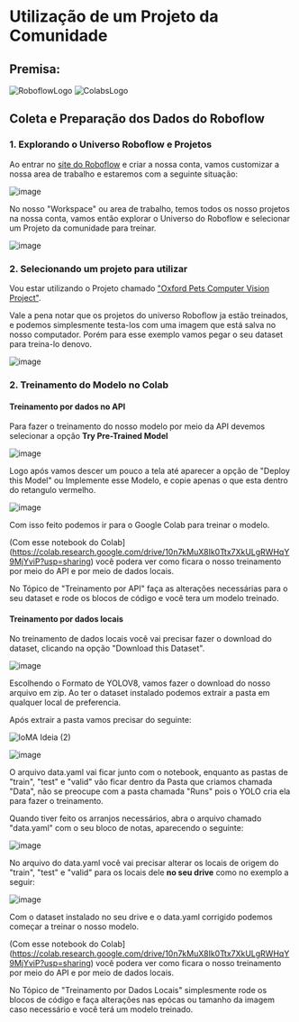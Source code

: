 # Utilização de um Projeto da Comunidade

## Premisa:



![RoboflowLogo](https://github.com/Datahuntl/VComputacional/assets/103469153/12810202-022d-4684-b362-615670efa010)
![ColabsLogo](https://github.com/Datahuntl/VComputacional/assets/103469153/4d0775da-7d6a-4c09-80ba-c3e63b24555c)

## Coleta e Preparação dos Dados do Roboflow

### 1. Explorando o Universo Roboflow e Projetos

Ao entrar no [site do Roboflow](https://roboflow.com/) e criar a nossa conta, vamos customizar a nossa area de trabalho e estaremos com a seguinte situação:

![image](https://github.com/Datahuntl/VComputacional/assets/103469153/e9f98b80-b46b-4010-bb1f-9005b6c0f281)

No nosso "Workspace" ou area de trabalho, temos todos os nosso projetos na nossa conta, vamos então explorar o Universo do Roboflow e selecionar um Projeto da comunidade para treinar.

![image](https://github.com/Datahuntl/VComputacional/assets/103469153/f5579e1d-679f-459c-93e9-de3449aa6605)

### 2. Selecionando um projeto para utilizar

Vou estar utilizando o Projeto chamado ["Oxford Pets Computer Vision Project"](https://universe.roboflow.com/brad-dwyer/oxford-pets).

Vale a pena notar que os projetos do universo Roboflow ja estão treinados, e podemos simplesmente testa-los com uma imagem que está salva no nosso computador. Porém para esse exemplo vamos pegar o seu dataset para treina-lo denovo.

![image](https://github.com/Datahuntl/VComputacional/assets/103469153/a6ada132-c622-46aa-8804-4882d34aaa20)

### 2. Treinamento do Modelo no Colab

   #### Treinamento por dados no API

Para fazer o treinamento do nosso modelo por meio da API devemos selecionar a opção **Try Pre-Trained Model**

![image](https://github.com/Datahuntl/VComputacional/assets/103469153/3ddae39f-b29e-4dbf-84ba-cbaa0b7e7835)

Logo após vamos descer um pouco a tela até aparecer a opção de "Deploy this Model" ou Implemente esse Modelo, e copie apenas o que esta dentro do retangulo vermelho.

![image](https://github.com/Datahuntl/VComputacional/assets/103469153/ec00c018-2a38-487c-b70e-ce80b57861be)

Com isso feito podemos ir para o Google Colab para treinar o modelo.

(Com esse notebook do Colab](https://colab.research.google.com/drive/10n7kMuX8Ik0Ttx7XkULgRWHqY9MjYviP?usp=sharing) você podera ver como ficara o nosso treinamento por meio do API e por meio de dados locais.

No Tópico de "Treinamento por API" faça as alterações necessárias para o seu dataset e rode os blocos de código e você tera um modelo treinado.

   #### Treinamento por dados locais

No treinamento de dados locais você vai precisar fazer o download do dataset, clicando na opção "Download this Dataset".

![image](https://github.com/Datahuntl/VComputacional/assets/103469153/9bc1b772-c164-4d75-9e54-da137a1e3367)

Escolhendo o Formato de YOLOV8, vamos fazer o download do nosso arquivo em zip. Ao ter o dataset instalado podemos extrair a pasta em qualquer local de preferencia.

Após extrair a pasta vamos precisar do seguinte:

![IoMA Ideia (2)](https://github.com/Datahuntl/VComputacional/assets/103469153/2026bb51-78c4-4219-ad6e-cf1beace3ddf)

![image](https://github.com/Datahuntl/VComputacional/assets/103469153/c7bbc184-fbb5-4f91-9f1f-37e2f6e00087)

O arquivo data.yaml vai ficar junto com o notebook, enquanto as pastas de "train", "test" e "valid" vão ficar dentro da Pasta que criamos chamada "Data", não se preocupe com a pasta chamada "Runs" pois o YOLO cria ela para fazer o treinamento.

Quando tiver feito os arranjos necessários, abra o arquivo chamado "data.yaml" com o seu bloco de notas, aparecendo o seguinte:

![image](https://github.com/Datahuntl/VComputacional/assets/103469153/d591044b-3ba7-4d1f-975b-2034a1e525d4)

No arquivo do data.yaml você vai precisar alterar os locais de origem do "train", "test" e "valid" para os locais dele **no seu drive** como no exemplo a seguir:

![image](https://github.com/Datahuntl/VComputacional/assets/103469153/8cbc0b85-2553-4a56-be6a-abaef3834570)

Com o dataset instalado no seu drive e o data.yaml corrigido podemos começar a treinar o nosso modelo.

(Com esse notebook do Colab](https://colab.research.google.com/drive/10n7kMuX8Ik0Ttx7XkULgRWHqY9MjYviP?usp=sharing) você podera ver como ficara o nosso treinamento por meio do API e por meio de dados locais.

No Tópico de "Treinamento por Dados Locais" simplesmente rode os blocos de código e faça alterações nas epócas ou tamanho da imagem caso necessário e você terá um modelo treinado.
